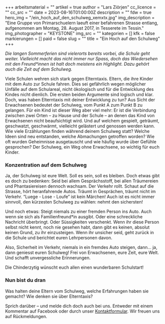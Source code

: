 +++
arbeitsmaterial = ""
artikel = true
author = "Lars Ziörjen"
cc_licence = ""
cc_src = ""
date = 2023-08-16T01:00:00Z
description = ""
fdw = true
hero_img = "/ein_hoch_auf_den_schulweg_xemxtx.jpg"
img_description = "Eine Gruppe von Primarschuelern laeuft einer befahrenen Strasse entlang, aufgenommen am Montag, 28. August 2017, in Tesserete im Tessin."
img_photographer = "KEYSTONE"
img_src = ""
kategorien = []
kfk = false
markierungen = []
paid = false
slug = ""
title = "Ein Hoch auf den Schulweg"
+++

_Die langen Sommerferien sind vielerorts bereits vorbei, die Schule geht weiter. Vielleicht macht das nicht immer nur Spass, doch das Wiedersehen mit den Freund\*innen ist halt doch meistens ein Highlight. Dazu gehört auch die Zeit auf dem Schulweg._

Viele Schulen wehren sich stark gegen Elterntaxis. Eltern, die ihre Kinder mit dem Auto zur Schule fahren. Dies sei gefährlich wegen möglicher Unfälle auf dem Schulareal, nicht ökologisch und für die Entwicklung des Kindes nicht dienlich. Die ersten beiden Argumente sind logisch und klar. Doch, was haben Elterntaxis mit deiner Entwicklung zu tun? Aus Sicht der Erwachsenen bedeutet der Schulweg, vom Punkt A zum Punkt B zu gelangen. Für ein Kind ist dieser Weg aber viel mehr: Er ist die Verbindung zwischen zwei Orten – zu Hause und der Schule – an denen das Kind von Erwachsenen nicht beaufsichtigt wird. Und auf welchem gespielt, geträumt, geschwatzt, geschwärmt, vielleicht gelästert und genossen werden kann. Wie viele Erzählungen finden während deinem Schulweg statt? Welche Ideen sind neu entstanden, welche Abmachungen getroffen worden? Wie oft wurden Geheimnisse ausgetauscht und wie häufig wurde über Gefühle gesprochen? Der Schulweg, ein Weg ohne Erwachsene, so wichtig für euch Kinder.

### Konzentration auf dem Schulweg

Ja, der Schulweg ist eure Welt. Soll es sein, soll es bleiben. Doch etwas gibt es doch zu bedenken: Seid bei allem Gesprächsstoff, bei allen Träumereien und Phantasiereisen dennoch wachsam. Der Verkehr rollt. Schaut auf die Strasse, hört heranfahrende Autos. Träumt in Gesprächen, träumt nicht im Verkehr. “Luege - Lose - Loufe” ist kein Märchen! Auch ist es nicht immer sinnvoll, den kürzesten Schulweg zu wählen: nehmt den sichersten!

Und noch etwas: Steigt niemals zu einer fremden Person ins Auto. Auch wenn sie sich als Familienfreund*in ausgibt. Oder eine schreckliche Nachricht überbringt. Oder Süssigkeiten verschenkt. Wenn ihr diese Person selbst nicht kennt, noch nie gesehen habt, dann gibt es keinen, absolut keinen Grund, zu ihr einzusteigen. Wenn ihr unsicher seid, geht zurück in die Schule und berichtet euren Lehrpersonen davon.

Also, Sicherheit im Verkehr, niemals in ein fremdes Auto steigen, dann… ja, dann geniesst euren Schulweg! Frei von Erwachsenen, eure Zeit, eure Welt. Und schafft unvergessliche Erinnerungen.

Die Chinderzytig wünscht euch allen einen wunderbaren Schulstart!

### Nun bist du dran

Was halten deine Eltern vom Schulweg, welche Erfahrungen haben sie gemacht? Wie denken sie über Elterntaxis?

Sprich darüber – und melde dich doch auch bei uns. Entweder mit einem Kommentar auf Facebook oder durch unser [Kontaktformular](https://www.chinderzytig.ch/kontakt/). Wir freuen uns auf Rückmeldungen.
